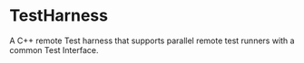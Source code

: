 # TestHarness
A C++ remote Test harness that supports parallel remote test runners with a common Test Interface.

